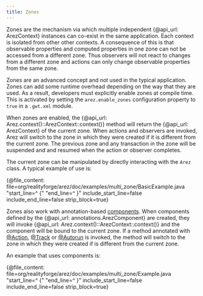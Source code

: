 ```yaml
---
title: Zones
---
```


Zones are the mechanism via which multiple independent {@api_url: ArezContext} instances
can co-exist in the same application. Each context is isolated from other other contexts. A consequence of
this is that observable properties and computed properties in one zone can not be accessed from a different
zone. Thus observers will not react to changes from a different zone and actions can only change observable
properties from the same zone.

Zones are an advanced concept and not used in the typical application. Zones can add some runtime overhead
depending on the way that they are used. As a result, developers must explicitly enable zones at compile time.
This is activated by setting the `arez.enable_zones` configuration property to `true` in a `.gwt.xml` module.

When zones are enabled, the {@api_url: Arez.context()::ArezContext::context()} method will return the
{@api_url: ArezContext} of the current zone. When actions and observers are invoked, Arez will switch to
the zone in which they were created if it is different from the current zone. The previous zone and any
transaction in the zone will be suspended and and resumed when the action or observer completes.

The current zone can be manipulated by directly interacting with the `Arez` class. A typical example of use is:

{@file_content: file=org/realityforge/arez/doc/examples/multi_zone/BasicExample.java "start_line=^  {" "end_line=^  }" include_start_line=false include_end_line=false strip_block=true}

Zones also work with annotation-based [components](components.md). When components defined by the
{@api_url: annotations.ArezComponent} are created, they will invoke {@api_url: Arez.context()::ArezContext::context()}
and the component will be bound to the current zone. If a method annotated with [@Action](at_action.md),
[@Track](at_track.md) or [@Autorun](at_autorun.md) is invoked, the method will switch to the zone
in which they were created if is different from the current zone.

An example that uses components is:

{@file_content: file=org/realityforge/arez/doc/examples/multi_zone/Example.java "start_line=^  {" "end_line=^  }" include_start_line=false include_end_line=false strip_block=true}
